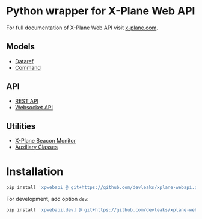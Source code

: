 # Python wrapper for X-Plane Web API

For full documentation of X-Plane Web API visit [x-plane.com](https://developer.x-plane.com/article/x-plane-web-api/).

## Models

- [Dataref](dataref.md)
- [Command](command.md)

## API

- [REST API](rest_api.md)
- [Websocket API](ws_api.md)

## Utilities

- [X-Plane Beacon Monitor](beacon.md)
- [Auxiliary Classes](aux.md)

# Installation


```sh
pip install 'xpwebapi @ git+https://github.com/devleaks/xplane-webapi.git'
```

For development, add option `dev`:


```sh
pip install 'xpwebapi[dev] @ git+https://github.com/devleaks/xplane-webapi.git'
```
